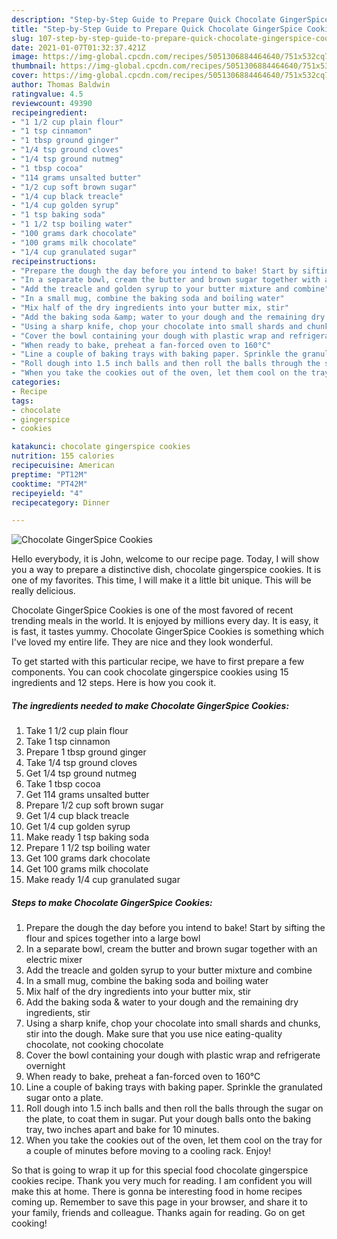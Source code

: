 ```yaml
---
description: "Step-by-Step Guide to Prepare Quick Chocolate GingerSpice Cookies"
title: "Step-by-Step Guide to Prepare Quick Chocolate GingerSpice Cookies"
slug: 107-step-by-step-guide-to-prepare-quick-chocolate-gingerspice-cookies
date: 2021-01-07T01:32:37.421Z
image: https://img-global.cpcdn.com/recipes/5051306884464640/751x532cq70/chocolate-gingerspice-cookies-recipe-main-photo.jpg
thumbnail: https://img-global.cpcdn.com/recipes/5051306884464640/751x532cq70/chocolate-gingerspice-cookies-recipe-main-photo.jpg
cover: https://img-global.cpcdn.com/recipes/5051306884464640/751x532cq70/chocolate-gingerspice-cookies-recipe-main-photo.jpg
author: Thomas Baldwin
ratingvalue: 4.5
reviewcount: 49390
recipeingredient:
- "1 1/2 cup plain flour"
- "1 tsp cinnamon"
- "1 tbsp ground ginger"
- "1/4 tsp ground cloves"
- "1/4 tsp ground nutmeg"
- "1 tbsp cocoa"
- "114 grams unsalted butter"
- "1/2 cup soft brown sugar"
- "1/4 cup black treacle"
- "1/4 cup golden syrup"
- "1 tsp baking soda"
- "1 1/2 tsp boiling water"
- "100 grams dark chocolate"
- "100 grams milk chocolate"
- "1/4 cup granulated sugar"
recipeinstructions:
- "Prepare the dough the day before you intend to bake! Start by sifting the flour and spices together into a large bowl"
- "In a separate bowl, cream the butter and brown sugar together with an electric mixer"
- "Add the treacle and golden syrup to your butter mixture and combine"
- "In a small mug, combine the baking soda and boiling water"
- "Mix half of the dry ingredients into your butter mix, stir"
- "Add the baking soda &amp; water to your dough and the remaining dry ingredients, stir"
- "Using a sharp knife, chop your chocolate into small shards and chunks, stir into the dough. Make sure that you use nice eating-quality chocolate, not cooking chocolate"
- "Cover the bowl containing your dough with plastic wrap and refrigerate overnight"
- "When ready to bake, preheat a fan-forced oven to 160°C"
- "Line a couple of baking trays with baking paper. Sprinkle the granulated sugar onto a plate."
- "Roll dough into 1.5 inch balls and then roll the balls through the sugar on the plate, to coat them in sugar. Put your dough balls onto the baking tray, two inches apart and bake for 10 minutes."
- "When you take the cookies out of the oven, let them cool on the tray for a couple of minutes before moving to a cooling rack. Enjoy!"
categories:
- Recipe
tags:
- chocolate
- gingerspice
- cookies

katakunci: chocolate gingerspice cookies 
nutrition: 155 calories
recipecuisine: American
preptime: "PT12M"
cooktime: "PT42M"
recipeyield: "4"
recipecategory: Dinner

---
```



![Chocolate GingerSpice Cookies](https://img-global.cpcdn.com/recipes/5051306884464640/751x532cq70/chocolate-gingerspice-cookies-recipe-main-photo.jpg)

Hello everybody, it is John, welcome to our recipe page. Today, I will show you a way to prepare a distinctive dish, chocolate gingerspice cookies. It is one of my favorites. This time, I will make it a little bit unique. This will be really delicious.



Chocolate GingerSpice Cookies is one of the most favored of recent trending meals in the world. It is enjoyed by millions every day. It is easy, it is fast, it tastes yummy. Chocolate GingerSpice Cookies is something which I've loved my entire life. They are nice and they look wonderful.


To get started with this particular recipe, we have to first prepare a few components. You can cook chocolate gingerspice cookies using 15 ingredients and 12 steps. Here is how you cook it.

<!--inarticleads1-->

##### The ingredients needed to make Chocolate GingerSpice Cookies:

1. Take 1 1/2 cup plain flour
1. Take 1 tsp cinnamon
1. Prepare 1 tbsp ground ginger
1. Take 1/4 tsp ground cloves
1. Get 1/4 tsp ground nutmeg
1. Take 1 tbsp cocoa
1. Get 114 grams unsalted butter
1. Prepare 1/2 cup soft brown sugar
1. Get 1/4 cup black treacle
1. Get 1/4 cup golden syrup
1. Make ready 1 tsp baking soda
1. Prepare 1 1/2 tsp boiling water
1. Get 100 grams dark chocolate
1. Get 100 grams milk chocolate
1. Make ready 1/4 cup granulated sugar




<!--inarticleads2-->

##### Steps to make Chocolate GingerSpice Cookies:

1. Prepare the dough the day before you intend to bake! Start by sifting the flour and spices together into a large bowl
1. In a separate bowl, cream the butter and brown sugar together with an electric mixer
1. Add the treacle and golden syrup to your butter mixture and combine
1. In a small mug, combine the baking soda and boiling water
1. Mix half of the dry ingredients into your butter mix, stir
1. Add the baking soda &amp; water to your dough and the remaining dry ingredients, stir
1. Using a sharp knife, chop your chocolate into small shards and chunks, stir into the dough. Make sure that you use nice eating-quality chocolate, not cooking chocolate
1. Cover the bowl containing your dough with plastic wrap and refrigerate overnight
1. When ready to bake, preheat a fan-forced oven to 160°C
1. Line a couple of baking trays with baking paper. Sprinkle the granulated sugar onto a plate.
1. Roll dough into 1.5 inch balls and then roll the balls through the sugar on the plate, to coat them in sugar. Put your dough balls onto the baking tray, two inches apart and bake for 10 minutes.
1. When you take the cookies out of the oven, let them cool on the tray for a couple of minutes before moving to a cooling rack. Enjoy!




So that is going to wrap it up for this special food chocolate gingerspice cookies recipe. Thank you very much for reading. I am confident you will make this at home. There is gonna be interesting food in home recipes coming up. Remember to save this page in your browser, and share it to your family, friends and colleague. Thanks again for reading. Go on get cooking!
